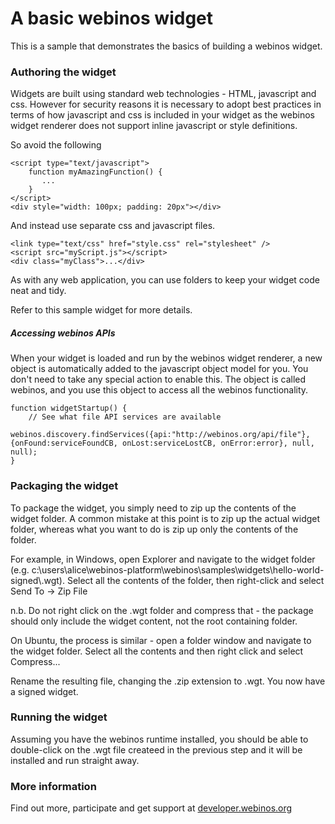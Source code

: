
A basic webinos widget
===

This is a sample that demonstrates the basics of building a webinos widget.

### Authoring the widget

Widgets are built using standard web technologies - HTML, javascript and css. However for security reasons it is necessary to adopt best practices in terms of how javascript and css is included in your widget as the webinos widget renderer does not support inline javascript or style definitions.

So avoid the following

    <script type="text/javascript">
        function myAmazingFunction() {
           ...
        }
    </script>
    <div style="width: 100px; padding: 20px"></div>

And instead use separate css and javascript files.

    <link type="text/css" href="style.css" rel="stylesheet" />
    <script src="myScript.js"></script>
    <div class="myClass">...</div>

As with any web application, you can use folders to keep your widget code neat and tidy.

Refer to this sample widget for more details.

##### Accessing webinos APIs

When your widget is loaded and run by the webinos widget renderer, a new object is automatically added to the javascript object model for you. You don't need to take any special action to enable this. The object is called webinos, and you use this object to access all the webinos functionality.

    function widgetStartup() {
        // See what file API services are available
        webinos.discovery.findServices({api:"http://webinos.org/api/file"},{onFound:serviceFoundCB, onLost:serviceLostCB, onError:error}, null, null);
    }

### Packaging the widget

To package the widget, you simply need to zip up the contents of the widget folder. A common mistake at this point is to zip up the actual widget folder, whereas what you want to do is zip up only the contents of the folder.

For example, in Windows, open Explorer and navigate to the widget folder (e.g. c:\users\alice\webinos-platform\webinos\samples\widgets\hello-world-signed\\.wgt). Select all the contents of the folder, then right-click and select Send To -> Zip File

n.b. Do not right click on the .wgt folder and compress that - the package should only include the widget content, not the root containing folder.

On Ubuntu, the process is similar - open a folder window and navigate to the widget folder. Select all the contents and then right click and select Compress...

Rename the resulting file, changing the .zip extension to .wgt. You now have a signed widget.

### Running the widget

Assuming you have the webinos runtime installed, you should be able to double-click on the .wgt file createed in the previous step and it will be installed and run straight away.

### More information

Find out more, participate and get support at [developer.webinos.org](http://developer.webinos.org)
